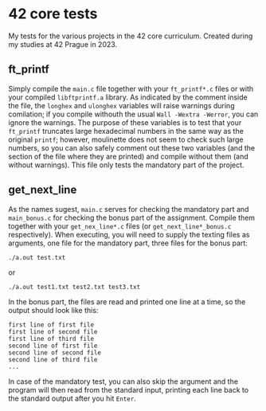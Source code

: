 # 42 core tests
My tests for the various projects in the 42 core curriculum. Created during my studies at 42 Prague in 2023.

## ft_printf
Simply compile the `main.c` file together with your `ft_printf*.c` files or with your compiled `libftprintf.a` library. As indicated by the comment inside the file, the `longhex` and `ulonghex` variables will raise warnings during comilation; if you compile withouth the usual `Wall -Wextra -Werror`, you can ignore the warnings. The purpose of these variables is to test that your `ft_printf` truncates large hexadecimal numbers in the same way as the original `printf`; however, moulinette does not seem to check such large numbers, so you can also safely comment out these two variables (and the section of the file where they are printed) and compile without them (and without warnings). This file only tests the mandatory part of the project.

## get_next_line
As the names sugest, `main.c` serves for checking the mandatory part and `main_bonus.c` for checking the bonus part of the assignment. Compile them together with your `get_nex_line*.c` files (or `get_next_line*_bonus.c` respectively). When executing, you will need to supply the texting files as arguments, one file for the mandatory part, three files for the bonus part:
```
./a.out test.txt
```
or
```
./a.out test1.txt test2.txt test3.txt
```

In the bonus part, the files are read and printed one line at a time, so the output should look like this:
```
first line of first file
first line of second file
first line of third file
second line of first file
second line of second file
second line of third file
...
```

In case of the mandatory test, you can also skip the argument and the program will then read from the standard input, printing each line back to the standard output after you hit `Enter`.
